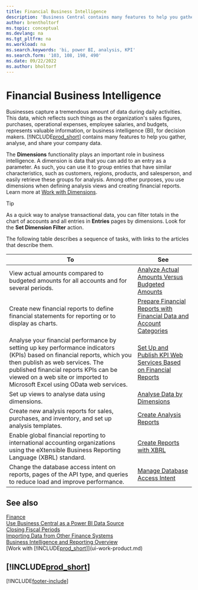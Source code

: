 ```yaml
---
title: Financial Business Intelligence
description: 'Business Central contains many features to help you gather, analyse, and share valuable company data for business intelligence and decision-making.'
author: brentholtorf
ms.topic: conceptual
ms.devlang: na
ms.tgt_pltfrm: na
ms.workload: na
ms.search.keywords: 'bi, power BI, analysis, KPI'
ms.search.form: '103, 108, 198, 490'
ms.date: 09/22/2022
ms.author: bholtorf
---
```

# <a name="financial-business-intelligence"></a>Financial Business Intelligence

Businesses capture a tremendous amount of data during daily activities. This data, which reflects such things as the organization's sales figures, purchases, operational expenses, employee salaries, and budgets, represents valuable information, or business intelligence (BI), for decision makers. [!INCLUDE[prod_short](includes/prod_short.md)] contains many features to help you gather, analyse, and share your company data.

The **Dimensions** functionality plays an important role in business intelligence. A dimension is data that you can add to an entry as a parameter. As such, you can use it to group entries that have similar characteristics, such as customers, regions, products, and salesperson, and easily retrieve these groups for analysis. Among other purposes, you use dimensions when defining analysis views and creating financial reports. Learn more at [Work with Dimensions](finance-dimensions.md).

> [!TIP]
> As a quick way to analyse transactional data, you can filter totals in the chart of accounts and all entries in **Entries** pages by dimensions. Look for the **Set Dimension Filter** action.  

The following table describes a sequence of tasks, with links to the articles that describe them.  

| To | See |
| --- | --- |
|View actual amounts compared to budgeted amounts for all accounts and for several periods.|[Analyze Actual Amounts Versus Budgeted Amounts](bi-how-analyze-actual-versus-budget.md)|
|Create new financial reports to define financial statements for reporting or to display as charts.|[Prepare Financial Reports with Financial Data and Account Categories](bi-how-work-account-schedule.md)|
|Analyse your financial performance by setting up key performance indicators (KPIs) based on financial reports, which you then publish as web services. The published financial reports KPIs can be viewed on a web site or imported to Microsoft Excel using OData web services.|[Set Up and Publish KPI Web Services Based on Financial Reports](bi-how-to-set-up-and-publish-kpi-web-services-based-on-account-schedules.md)|
|Set up views to analyse data using dimensions.|[Analyse Data by Dimensions](bi-how-analyze-data-dimension.md)|
|Create new analysis reports for sales, purchases, and inventory, and set up analysis templates.|[Create Analysis Reports](bi-how-create-analysis-views-reports.md)|
|Enable global financial reporting to international accounting organizations using the eXtensible Business Reporting Language (XBRL) standard.|[Create Reports with XBRL](bi-create-reports-with-xbrl.md)|
|Change the database access intent on reports, pages of the API type, and queries to reduce load and improve performance.|[Manage Database Access Intent](admin-data-access-intent.md)|

## <a name="see-also"></a>See also

[Finance](finance.md)  
[Use Business Central as a Power BI Data Source](across-how-use-financials-data-source-powerbi.md)  
[Closing Fiscal Periods](year-close-years-periods.md)  
[Importing Data from Other Finance Systems](across-import-data-configuration-packages.md)  
[Business Intelligence and Reporting Overview](reports-bi-reporting.md)  
[Work with [!INCLUDE[prod_short](includes/prod_short.md)]](ui-work-product.md)  

## [!INCLUDE[prod_short](includes/free_trial_md.md)]  

[!INCLUDE[footer-include](includes/footer-banner.md)]
